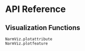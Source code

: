 # API Reference

## Visualization Functions

```@docs
NarmViz.plotattribute
NarmViz.plotfeature
```
